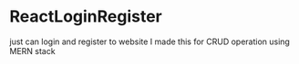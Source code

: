 # ReactLoginRegister
just can login and register to website
I made this for CRUD operation using MERN stack
